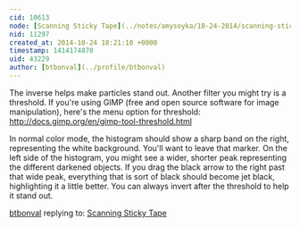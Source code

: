 ```yaml
---
cid: 10613
node: [Scanning Sticky Tape](../notes/amysoyka/10-24-2014/scanning-sticky-tape)
nid: 11297
created_at: 2014-10-24 18:21:10 +0000
timestamp: 1414174870
uid: 43229
author: [btbonval](../profile/btbonval)
---
```


The inverse helps make particles stand out. Another filter you might try is a threshold. If you're using GIMP (free and open source software for image manipulation), here's the menu option for threshold:
http://docs.gimp.org/en/gimp-tool-threshold.html

In normal color mode, the histogram should show a sharp band on the right, representing the white background. You'll want to leave that marker. On the left side of the histogram, you might see a wider, shorter peak representing the different darkened objects. If you drag the black arrow to the right past that wide peak, everything that is sort of black should become jet black, highlighting it a little better. You can always invert after the threshold to help it stand out.

[btbonval](../profile/btbonval) replying to: [Scanning Sticky Tape](../notes/amysoyka/10-24-2014/scanning-sticky-tape)

